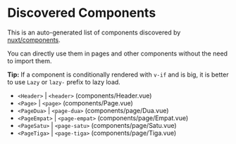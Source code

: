 # Discovered Components

This is an auto-generated list of components discovered by [nuxt/components](https://github.com/nuxt/components).

You can directly use them in pages and other components without the need to import them.

**Tip:** If a component is conditionally rendered with `v-if` and is big, it is better to use `Lazy` or `lazy-` prefix to lazy load.

- `<Header>` | `<header>` (components/Header.vue)
- `<Page>` | `<page>` (components/Page.vue)
- `<PageDua>` | `<page-dua>` (components/page/Dua.vue)
- `<PageEmpat>` | `<page-empat>` (components/page/Empat.vue)
- `<PageSatu>` | `<page-satu>` (components/page/Satu.vue)
- `<PageTiga>` | `<page-tiga>` (components/page/Tiga.vue)
